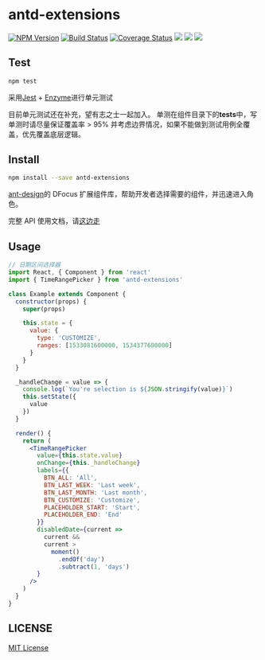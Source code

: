 # antd-extensions

[![NPM Version][npm-image]][npm-url]
[![Build Status][travis-image]][travis-url]
[![Coverage Status][coverage-image]][coverage-url]
![][david-url]
![][dt-url]
![][license-url]

## Test

```bash
npm test
```

采用[Jest](https://jestjs.io/en/) + [Enzyme](https://airbnb.io/enzyme/)进行单元测试

目前单元测试还在补充，望有志之士一起加入。
单测在组件目录下的**tests**中，写单测时请尽量保证覆盖率 > 95% 并考虑边界情况，如果不能做到测试用例全覆盖，优先覆盖底层逻辑。

## Install

```bash
npm install --save antd-extensions
```

[ant-design](https://ant.design/)的 DFocus 扩展组件库，帮助开发者选择需要的组件，并迅速进入角色。

完整 API 使用文档，请[这边走](https://dfocusfe.github.io/antd-extensions)

## Usage

```jsx
// 日期区间选择器
import React, { Component } from 'react'
import { TimeRangePicker } from 'antd-extensions'

class Example extends Component {
  constructor(props) {
    super(props)

    this.state = {
      value: {
        type: 'CUSTOMIZE',
        ranges: [1533081600000, 1534377600000]
      }
    }
  }

  _handleChange = value => {
    console.log(`You're selection is ${JSON.stringify(value)}`)
    this.setState({
      value
    })
  }

  render() {
    return (
      <TimeRangePicker
        value={this.state.value}
        onChange={this._handleChange}
        labels={{
          BTN_ALL: 'All',
          BTN_LAST_WEEK: 'Last week',
          BTN_LAST_MONTH: 'Last month',
          BTN_CUSTOMIZE: 'Customize',
          PLACEHOLDER_START: 'Start',
          PLACEHOLDER_END: 'End'
        }}
        disabledDate={current =>
          current &&
          current >
            moment()
              .endOf('day')
              .subtract(1, 'days')
        }
      />
    )
  }
}
```

## LICENSE

[MIT License](https://raw.githubusercontent.com/DFocusFE/antd-extensions/master/LICENSE)

[npm-url]: https://npmjs.org/package/antd-extensions
[npm-image]: https://badge.fury.io/js/antd-extensions.png
[david-url]: https://david-dm.org/DFocusFE/antd-extensions.png
[travis-image]: https://api.travis-ci.com/DFocusFE/antd-extensions.svg?branch=master
[travis-url]: https://travis-ci.com/DFocusFE/antd-extensions
[coverage-image]: https://coveralls.io/repos/github/DFocusFE/antd-extensions/badge.svg?branch=master
[coverage-url]: https://coveralls.io/github/DFocusFE/antd-extensions
[dt-url]: https://img.shields.io/npm/dt/antd-extensions.svg
[license-url]: https://img.shields.io/npm/l/antd-extensions.svg
